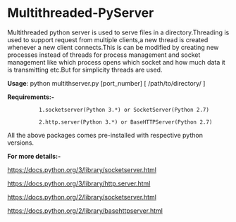 # Multithreaded-PyServer
Multithreaded python server is used to serve files in a directory.Threading is used to support request from multiple clients,a new thread is created whenever a new client connects.This is can be modified by creating new processes instead of threads for process management and socket management like which process opens which socket and how much data it is transmitting etc.But for simplicity threads are used.

**Usage**: python multithserver.py  [port_number]  [ /path/to/directory/ ]

**Requirements:-**
              
              1.socketserver(Python 3.*) or SocketServer(Python 2.7)
              
              2.http.server(Python 3.*) or BaseHTTPServer(Python 2.7)
              
All the above packages comes pre-installed with respective python versions.

**For more details:-**

https://docs.python.org/3/library/socketserver.html

https://docs.python.org/3/library/http.server.html

https://docs.python.org/2/library/socketserver.html

https://docs.python.org/2/library/basehttpserver.html
